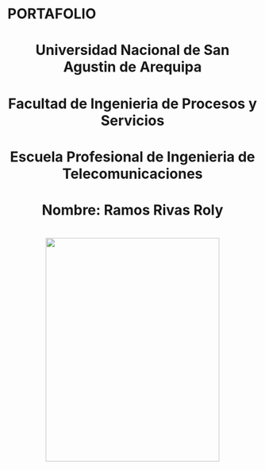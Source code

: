 # PORTAFOLIO 
<center><h1>Universidad Nacional de San Agustin de Arequipa</h1></center>
<center><h1>Facultad de Ingenieria de Procesos y Servicios</h1></center>
<center><h1>Escuela Profesional de Ingenieria de Telecomunicaciones</h1></center>
<center><h1>Nombre: Ramos Rivas Roly</h1></center>
<center><h1></h1></center>
<center><img src = "https://usr-images.githubusercontent.com/18308295/115939517-f1c6fe80-a463-11eb-989c-812ab4942586.png" width = "350" height = "450"></center>

